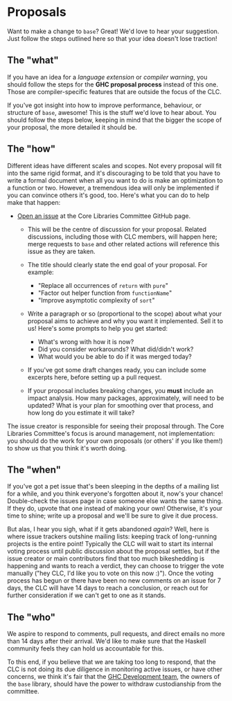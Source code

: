 # Proposals

Want to make a change to `base`? Great! We'd love to hear your suggestion.
Just follow the steps outlined here so that your idea doesn't lose traction!

## The "what"

If you have an idea for a _language extension_ or _compiler warning_,
you should follow the steps for the **GHC proposal process** instead of this one.
Those are compiler-specific features that are outside the focus of the CLC.

If you've got insight into how to improve performance, behaviour,
or structure of `base`, awesome! This is the stuff we'd love to hear about.
You should follow the steps below, keeping in mind that the bigger
the scope of your proposal, the more detailed it should be.

## The "how"

Different ideas have different scales and scopes.
Not every proposal will fit into the same rigid format,
and it's discouraging to be told that you have to write a formal document
when all you want to do is make an optimization to a function or two.
However, a tremendous idea will only be implemented if you can convince others it's good, too.
Here's what you can do to help make that happen:

- [Open an issue](https://github.com/haskell/core-libraries-committee/issues/new)
    at the Core Libraries Committee GitHub page.

    - This will be the centre of discussion for your proposal.
        Related discussions, including those with CLC members, will happen here;
        merge requests to `base` and other related actions
        will reference this issue as they are taken.
    - The title should clearly state the end goal of your proposal. For example:

        - "Replace all occurrences of `return` with `pure`"
        - "Factor out helper function from `functionName`"
        - "Improve asymptotic complexity of `sort`"

    - Write a paragraph or so (proportional to the scope) about what your proposal
        aims to achieve and why you want it implemented. Sell it to us!
        Here's some prompts to help you get started:

        - What's wrong with how it is now?
        - Did you consider workarounds? What did/didn't work?
        - What would you be able to do if it was merged today?

    - If you've got some draft changes ready, you can include some excerpts here,
        before setting up a pull request.

    - If your proposal includes breaking changes, you **must** include an impact analysis.
        How many packages, approximately, will need to be updated?
        What is your plan for smoothing over that process, and how long do you estimate it will take?

The issue creator is responsible for seeing their proposal through.
The Core Libraries Committee's focus is around management,
not implementation: you should do the work for your own proposals
(or others' if you like them!) to show us that you think it's worth doing.

## The "when"

If you've got a pet issue that's been sleeping in the depths of a mailing list
for a while, and you think everyone's forgotten about it, now's your chance!
Double-check the issues page in case someone else wants the same thing.
If they do, upvote that one instead of making your own! Otherwise, it's your time to shine;
write up a proposal and we'll be sure to give it due process.

But alas, I hear you sigh, what if it gets abandoned _again_?
Well, here is where issue trackers outshine mailing lists:
keeping track of long-running projects is the entire point!
Typically the CLC will wait to start its internal voting process
until public discussion about the proposal settles, but if
the issue creator or main contributors find that too much bikeshedding
is happening and wants to reach a verdict, they can choose to
trigger the vote manually ("hey CLC, I'd like you to vote on this now :)").
Once the voting process has begun or there have been no new comments
on an issue for 7 days, the CLC will have 14 days to reach a conclusion,
or reach out for further consideration if we can't get to one as it stands.

## The "who"

We aspire to respond to comments, pull requests, and direct emails
no more than 14 days after their arrival. We'd like to make sure that
the Haskell community feels they can hold us accountable for this.

To this end, if you believe that we are taking too long to respond,
that the CLC is not doing its due diligence in monitoring active issues,
or have other concerns, we think it's fair that the [GHC Development team](link),
the owners of the `base` library, should have the power to withdraw custodianship
from the committee.
